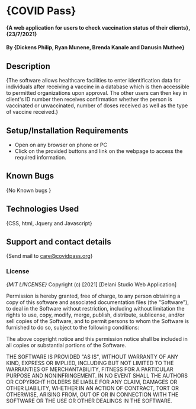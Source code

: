 
# {COVID Pass}
#### {A web application for users to check vaccination status of their clients}, {23/7/2021}
#### By **{Dickens Philip, Ryan Munene, Brenda Kanale and Danusin Muthee}**
## Description
{The software  allows healthcare facilities to enter identification data for individuals after receiving a vaccine in a database which is then accessible to permitted organizations upon approval. The other users can then key in client's ID number then receives confirmation whether the person is vaccinated or unvaccinated, number of doses received as well as the type of vaccine received.}
## Setup/Installation Requirements
* Open on any browser on phone or PC
* Click on the provided buttons and link on the webpage to access the required information.
## Known Bugs
{No Known bugs }
## Technologies Used
{CSS, html, Jquery and Javascript}
## Support and contact details
{Send mail to care@covidpass.org}
### License
*{MIT LINCENSE}*
Copyright (c) [2021] [Delani Studio Web Application]

Permission is hereby granted, free of charge, to any person obtaining a copy
of this software and associated documentation files (the "Software"), to deal
in the Software without restriction, including without limitation the rights
to use, copy, modify, merge, publish, distribute, sublicense, and/or sell
copies of the Software, and to permit persons to whom the Software is
furnished to do so, subject to the following conditions:

The above copyright notice and this permission notice shall be included in all
copies or substantial portions of the Software.

THE SOFTWARE IS PROVIDED "AS IS", WITHOUT WARRANTY OF ANY KIND, EXPRESS OR
IMPLIED, INCLUDING BUT NOT LIMITED TO THE WARRANTIES OF MERCHANTABILITY,
FITNESS FOR A PARTICULAR PURPOSE AND NONINFRINGEMENT. IN NO EVENT SHALL THE
AUTHORS OR COPYRIGHT HOLDERS BE LIABLE FOR ANY CLAIM, DAMAGES OR OTHER
LIABILITY, WHETHER IN AN ACTION OF CONTRACT, TORT OR OTHERWISE, ARISING FROM,
OUT OF OR IN CONNECTION WITH THE SOFTWARE OR THE USE OR OTHER DEALINGS IN THE
SOFTWARE.
